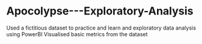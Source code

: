 # Apocolypse---Exploratory-Analysis
Used a fictitious dataset to practice and learn and exploratory data analysis using PowerBI 
Visualised basic metrics from the dataset 
